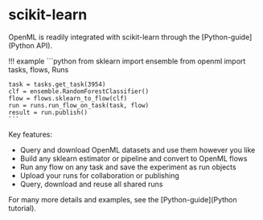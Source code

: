 # scikit-learn

OpenML is readily integrated with scikit-learn through the [Python-guide](Python API).

!!! example
    ```python
    from sklearn import ensemble
    from openml import tasks, flows, Runs

    task = tasks.get_task(3954)
    clf = ensemble.RandomForestClassifier()
    flow = flows.sklearn_to_flow(clf)
    run = runs.run_flow_on_task(task, flow)
    result = run.publish()
    ```
Key features:  

* Query and download OpenML datasets and use them however you like  
* Build any sklearn estimator or pipeline and convert to OpenML flows  
* Run any flow on any task and save the experiment as run objects  
* Upload your runs for collaboration or publishing  
* Query, download and reuse all shared runs  

For many more details and examples, see the [Python-guide](Python tutorial).
